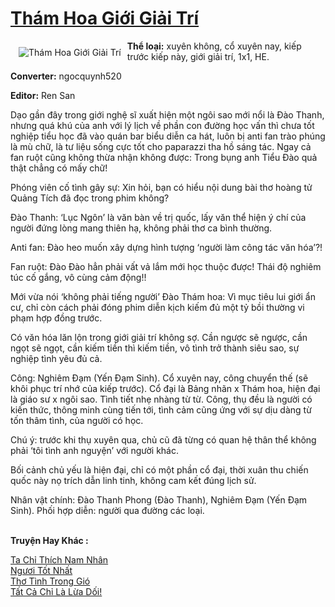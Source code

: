 <a href="https://utruyen.com/tham-hoa-gioi-giai-tri/17281/" title="Thám Hoa Giới Giải Trí"><h1>Thám Hoa Giới Giải Trí</h1></a><div style="display:table"><img align="right" style="float: left; padding: 10px;" src="https://utruyen.com/images/story/200x260/tham-hoa-gioi-giai-tri.jpg" alt="Thám Hoa Giới Giải Trí"><b>Thể loại:</b> xuyên không, cổ xuyên nay, kiếp trước kiếp này, giới giải trí, 1x1, HE.<p></p><b>Converter:</b> ngocquynh520<p></p><b>Editor:</b> Ren San<p></p>Dạo gần đây trong giới nghệ sĩ xuất hiện một ngôi sao mới nổi là Đào Thanh, nhưng quá khú của anh với lý lịch về phần con đường học vấn thì chưa tốt nghiệp tiểu học đã vào quán bar biểu diễn ca hát, luôn bị anti fan trào phúng là mù chữ, là tư liệu sống cực tốt cho paparazzi tha hồ sáng tác. Ngay cả fan ruột cũng không thừa nhận không được: Trong bụng anh Tiểu Đào quả thật chẳng có mấy chữ!<p></p>Phóng viên cố tình gây sự: Xin hỏi, bạn có hiểu nội dung bài thơ hoàng tử Quảng Tích đã đọc trong phim không?<p></p>Đào Thanh: ‘Lục Ngôn’ là văn bàn về trị quốc, lấy văn thể hiện ý chí của người đứng lòng mang thiên hạ, không phải thơ ca bình thường.<p></p>Anti fan: Đào heo muốn xây dựng hình tượng ‘người làm công tác văn hóa’?!<p></p>Fan ruột: Đào Đào hẳn phải vất vả lắm mới học thuộc được! Thái độ nghiêm túc cố gắng, vô cùng cảm động!! <p></p>Mới vừa nói ‘không phải tiếng người’ Đào Thám hoa: Vì mục tiêu lui giới ẩn cư, chỉ còn cách phải đóng phim diễn kịch kiếm đủ một tỷ bồi thường vi phạm hợp đồng trước.<p></p>Có văn hóa lăn lộn trong giới giải trí không sợ. Cần ngược sẽ ngược, cần ngọt sẽ ngọt, cần kiếm tiền thì kiếm tiền, vô tình trở thành siêu sao, sự nghiệp tình yêu đủ cả.<p></p>Công: Nghiêm Đạm (Yến Đạm Sinh). Cổ xuyên nay, công chuyển thế (sẽ khôi phục trí nhớ của kiếp trước). Cổ đại là Bảng nhãn x Thám hoa, hiện đại là giáo sư x ngôi sao. Tình tiết nhẹ nhàng từ từ. Công, thụ đều là người có kiến thức, thông minh cùng tiến tới, tình cảm cũng ứng với sự dịu dàng từ tốn thâm tình, của người có học. <p></p>Chú ý: trước khi thụ xuyên qua, chủ cũ đã từng có quan hệ thân thể không phải ‘tôi tình anh nguyện’ với người khác. <p></p>Bối cảnh chủ yếu là hiện đại, chỉ có một phần cổ đại, thời xuân thu chiến quốc này nọ trích dẫn linh tinh, không cam kết đúng lịch sử. <p></p>Nhân vật chính: Đào Thanh Phong (Đào Thanh), Nghiêm Đạm (Yến Đạm Sinh). Phối hợp diễn: người qua đường các loại.</div><p><br><b>Truyện Hay Khác :</b></p><a href="https://utruyen.com/ta-chi-thich-nam-nhan/22096/" alt="Ta Chỉ Thích Nam Nhân">Ta Chỉ Thích Nam Nhân</a><br/><a href="https://www.wattpad.com/story/212108876-ng%C6%B0%C6%A1i-t%E1%BB%91t-nh%E1%BA%A5t" alt="Ngươi Tốt Nhất">Ngươi Tốt Nhất</a><br/><a href="https://www.flickr.com/photos/184340401@N07/48818890551/" alt="Thơ Tình Trong Gió">Thơ Tình Trong Gió</a><br/><a href="https://www.wattpad.com/story/205906354-t%E1%BA%A5t-c%E1%BA%A3-ch%E1%BB%89-l%C3%A0-l%E1%BB%ABa-d%E1%BB%91i" alt="Tất Cả Chỉ Là Lừa Dối!">Tất Cả Chỉ Là Lừa Dối!</a><br/>